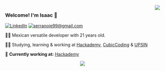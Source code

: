 <img align="right" src="https://github-readme-stats.vercel.app/api?username=isaacsa51&hide_border=true&hide_rank=true&show_icons=true&title_color=378AFC&text_color=C9D1D9&bg_color=00000000">

### Welcome! I'm Isaac :wave:

[![LinkedIn](https://img.shields.io/badge/LinkedIn-0077B5?style=for-the-badge&logo=linkedin&logoColor=white)](https://www.linkedin.com/in/serranoie/)
[![serranoie99@gmail.com](https://img.shields.io/badge/Gmail-D14836?style=for-the-badge&logo=gmail&logoColor=white)](mailto:serranoie99@gmail.com)

👨‍💻 Mexican versatile developer with 21 years old.

👨‍🎓 Studying, learning & working at [Hackademy](https://www.hackademy.mx/), [CubicCoding](https://www.cubiccoding.mx/) & [UPSIN](http://upsin.edu.mx/)

🚧 **Currently working at:** [Hackademy](https://www.hackademy.mx/)

<p align="center">
    <img src="https://github-readme-stats.vercel.app/api/top-langs/?username=isaacsa51&layout=compact&theme=dark&hide_border=true&hide_rank=false&show_icons=true&title_color=606060&text_color=606060&bg_color=00000000">
</p>
